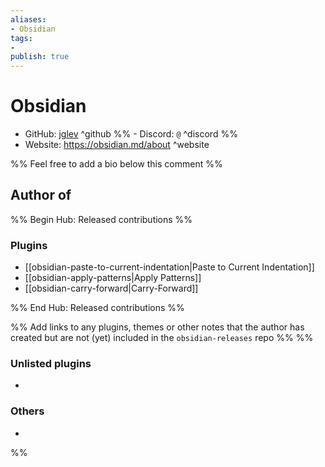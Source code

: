 ```yaml
---
aliases:
- Obsidian
tags: 
- 
publish: true
---
```


# Obsidian

- GitHub: [jglev](https://github.com/jglev/) ^github
%% - Discord: `@` ^discord %%
- Website: <https://obsidian.md/about> ^website
<!-- - [[Publish sites|Publish site]]: ^publish -->

%% Feel free to add a bio below this comment %%


## Author of

%% Begin Hub: Released contributions %%
### Plugins
- [[obsidian-paste-to-current-indentation|Paste to Current Indentation]]
- [[obsidian-apply-patterns|Apply Patterns]]
- [[obsidian-carry-forward|Carry-Forward]]

%% End Hub: Released contributions %%

%% Add links to any plugins, themes or other notes that the author has created but are not (yet) included in the `obsidian-releases` repo %%
%%
### Unlisted plugins

- 

### Others

- 
%%

<!--
## Sponsor this author

- [[GitHub sponsors]]: [Sponsor @jglev on GitHub Sponsors](https://github.com/sponsors/jglev) ^github-sponsor
- [[Buy me a coffee]]: ^buy-me-a-coffee
- [[PayPal]]: ^paypal
- [[Patreon]]: ^patreon

-->

<!--
## Follow this author

- [[YouTube Channels|On YouTube]]: ^youtube
- Twitter: ^twitter
- ...
-->